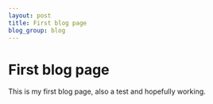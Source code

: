 ```yaml
---
layout: post
title: First blog page
blog_group: blog
---
```


# First blog page

This is my first blog page, also a test and hopefully working.